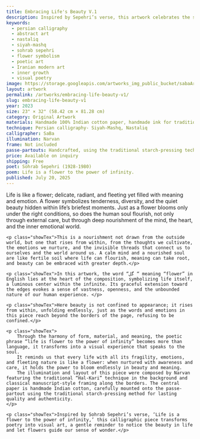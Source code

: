 ```yaml
---
title: Embracing Life's Beauty V.1
description: Inspired by Sepehri’s verse, this artwork celebrates the soul’s quiet bloom—where the word ‘flower’ radiates life, beauty, and infinite emotional depth.
keywords:
  - persian calligraphy
  - abstract art
  - nastaliq
  - siyah-mashq
  - sohrab sepehri
  - flower symbolism
  - poetic art
  - Iranian modern art
  - inner growth
  - visual poetry
image: https://storage.googleapis.com/artworks_img_public_bucket/sabaArtGallery/EmbracingLifesBeauty/thumbnail/embracing-life-beauty-S-01.jpg
layout: artwork
permalink: /artworks/embracing-life-beauty-v1/
slug: embracing-life-beauty-v1
year: 2023
size: 23" × 32" (58.42 cm × 81.28 cm)
category: Original Artwork
materials: Handmade 100% Indian cotton paper, handmade ink for traditional Persian calligraphy, and a handcrafted wooden paddle-shaped pen (chosen over a reed pen due to its broader width).
technique: Persian calligraphy- Siyah-Mashq, Nastaliq
calligrapher: SaBa
illumination: Narvan
frame: Not included 
passe-partouts: Handcrafted, using the traditional starch-pressing technique for lasting quality and authenticity.
price: Available on inquiry
shipping: Free
poet: Sohrab Sepehri (1928-1980)
poem: Life is a flower to the power of infinity.
published: July 20, 2025
---
```


<div class="space-y-5">
    <p class="showTex">Life is like a flower; delicate, radiant, and fleeting yet filled with meaning and emotion. A flower symbolizes tenderness, diversity, and the quiet beauty hidden within life’s briefest moments. Just as a flower blooms only under the right conditions, so does the human soul flourish, not only through external care, but through deep nourishment of the mind, the heart, and the inner emotional world.</p>
    
    <p class="showTex">This is a nourishment not drawn from the outside world, but one that rises from within, from the thoughts we cultivate, the emotions we nurture, and the invisible threads that connect us to ourselves and the world around us. A calm mind and a nourished soul are like fertile soil where life can flourish, meaning can take root, and beauty can be embraced with greater depth.</p>
    
    <p class="showTex">In this artwork, the word “گل “ meaning “flower” in English lies at the heart of the composition, symbolizing life itself, a luminous center within the infinite. Its graceful extension toward the edges evokes a sense of vastness, openness, and the unbounded nature of our human experience. </p>
    
    <p class="showTex">Here beauty is not confined to appearance; it rises from within, unfolding endlessly, just as the words and emotions in this piece reach beyond the borders of the page, refusing to be confined.</p>
    
    <p class="showTex">
        Through the harmony of form, material, and meaning, the poetic phrase “life is flower to the power of infinity” becomes more than language, it transforms into a visual experience that speaks to the soul.
        It reminds us that every life with all its fragility, emotions, and fleeting nature is like a flower: when nurtured with awareness and care, it holds the power to bloom endlessly in beauty and meaning.
        The illumination and layout of this piece were composed by Narvan featuring the traditional “Hal-Kari” technique in the background and classical manuscript-style framing along the borders. The central paper is handmade Indian cotton, carefully mounted onto the passe-partout using the traditional starch-pressing method for lasting quality and authenticity.
    </p>
    
    <p class="showTex">Inspired by Sohrab Sepehri’s verse, ‘Life is a flower to the power of infinity,’ this calligraphic piece transforms poetry into visual art, a gentle reminder to notice the beauty in life and let flowers guide our sense of wonder.</p>
</div>
